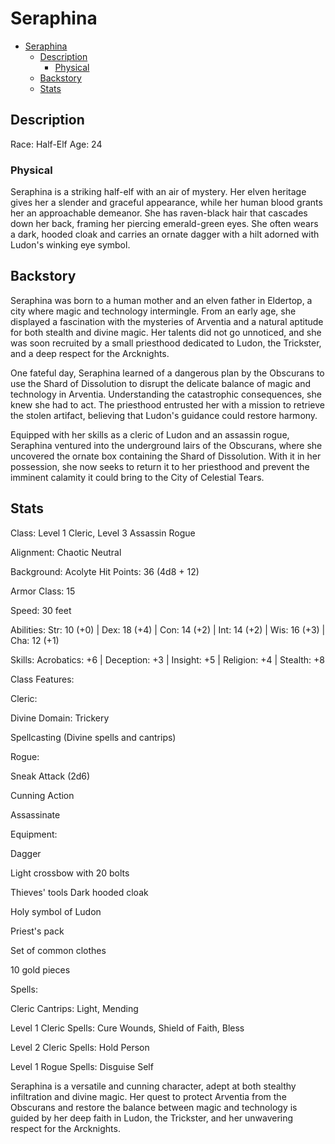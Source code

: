# Seraphina

- [Seraphina](#seraphina)
  - [Description](#description)
    - [Physical](#physical)
  - [Backstory](#backstory)
  - [Stats](#stats)


## Description

Race: Half-Elf
Age: 24

### Physical 
Seraphina is a striking half-elf with an air of mystery. Her elven heritage gives her a slender and graceful appearance, while her human blood grants her an approachable demeanor. She has raven-black hair that cascades down her back, framing her piercing emerald-green eyes. She often wears a dark, hooded cloak and carries an ornate dagger with a hilt adorned with Ludon's winking eye symbol.

## Backstory
Seraphina was born to a human mother and an elven father in Eldertop, a city where magic and technology intermingle. From an early age, she displayed a fascination with the mysteries of Arventia and a natural aptitude for both stealth and divine magic. Her talents did not go unnoticed, and she was soon recruited by a small priesthood dedicated to Ludon, the Trickster, and a deep respect for the Arcknights.

One fateful day, Seraphina learned of a dangerous plan by the Obscurans to use the Shard of Dissolution to disrupt the delicate balance of magic and technology in Arventia. Understanding the catastrophic consequences, she knew she had to act. The priesthood entrusted her with a mission to retrieve the stolen artifact, believing that Ludon's guidance could restore harmony.

Equipped with her skills as a cleric of Ludon and an assassin rogue, Seraphina ventured into the underground lairs of the Obscurans, where she uncovered the ornate box containing the Shard of Dissolution. With it in her possession, she now seeks to return it to her priesthood and prevent the imminent calamity it could bring to the City of Celestial Tears.

## Stats

Class: Level 1 Cleric, Level 3 Assassin Rogue

Alignment: Chaotic Neutral

Background: Acolyte
Hit Points: 36 (4d8 + 12)

Armor Class: 15

Speed: 30 feet

Abilities: Str: 10 (+0) | Dex: 18 (+4) | Con: 14 (+2) | Int: 14 (+2) | Wis: 16 (+3) | Cha: 12 (+1)

Skills: Acrobatics: +6 | Deception: +3 | Insight: +5 | Religion: +4 | Stealth: +8


Class Features:

Cleric:

Divine Domain: Trickery

Spellcasting (Divine spells and cantrips)


Rogue:

Sneak Attack (2d6)

Cunning Action

Assassinate

Equipment:

Dagger

Light crossbow with 20 bolts

Thieves' tools
Dark hooded cloak

Holy symbol of Ludon

Priest's pack

Set of common clothes

10 gold pieces

Spells:

Cleric Cantrips: Light, Mending

Level 1 Cleric Spells: Cure Wounds, Shield of Faith, Bless

Level 2 Cleric Spells: Hold Person

Level 1 Rogue Spells: Disguise Self

Seraphina is a versatile and cunning character, adept at both stealthy infiltration and divine magic. Her quest to protect Arventia from the Obscurans and restore the balance between magic and technology is guided by her deep faith in Ludon, the Trickster, and her unwavering respect for the Arcknights.